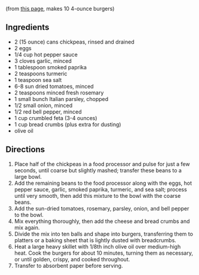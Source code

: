 (from [this page](http://www.urbansimplicity.com/2013/07/mediterranean-chickpea-burgers-yum.html), makes 10 4-ounce burgers)

## Ingredients
- 2 (15 ounce) cans chickpeas, rinsed and drained
- 2 eggs
- 1/4 cup hot pepper sauce
- 3 cloves garlic, minced
- 1 tablespoon smoked paprika
- 2 teaspoons turmeric
- 1 teaspoon sea salt
- 6-8 sun dried tomatoes, minced
- 2 teaspoons minced fresh rosemary
- 1 small bunch Italian parsley, chopped
- 1/2 small onion, minced
- 1/2 red bell pepper, minced
- 1 cup crumbled feta (3-4 ounces)
- 1 cup bread crumbs (plus extra for dusting)
- olive oil

## Directions
1. Place half of the chickpeas in a food processor and pulse for just a few seconds, until coarse but slightly mashed; transfer these beans to a large bowl.
1. Add the remaining beans to the food processor along with the eggs, hot pepper sauce, garlic, smoked paprika, turmeric, and sea salt;
   process until very smooth, then add this mixture to the bowl with the coarse beans.
1. Add the sun-dried tomatoes, rosemary, parsley, onion, and bell pepper to the bowl.
1. Mix everything thoroughly, then add the cheese and bread crumbs and mix again.
1. Divide the mix into ten balls and shape into burgers, transferring them to platters or a baking sheet that is lightly dusted with breadcrumbs.
1. Heat a large heavy skillet with 1/8th inch olive oil over medium-high heat. Cook the burgers for about 10 minutes, turning them as necessary,
   or until golden, crispy, and cooked throughout.
1. Transfer to absorbent paper before serving.
